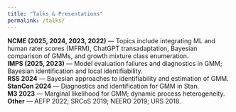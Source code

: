 ```yaml
---
title: "Talks & Presentations"
permalink: /talks/
---
```


**NCME (2025, 2024, 2023, 2022)** — Topics include integrating ML and human rater scores (MFRM), ChatGPT transadaptation, Bayesian comparison of GMMs, and growth mixture class enumeration.  
**IMPS (2025, 2023)** — Model evaluation failures and diagnostics in GMM; Bayesian identification and local identifiability.  
**RSS 2024** — Bayesian approaches to identifiability and estimation of GMM.  
**StanCon 2024** — Diagnostics and identification for GMM in Stan.  
**M3 2023** — Marginal likelihood for GMM; dynamic process heterogeneity.  
**Other** — AEFP 2022; SRCoS 2019; NEERO 2019; URS 2018.
